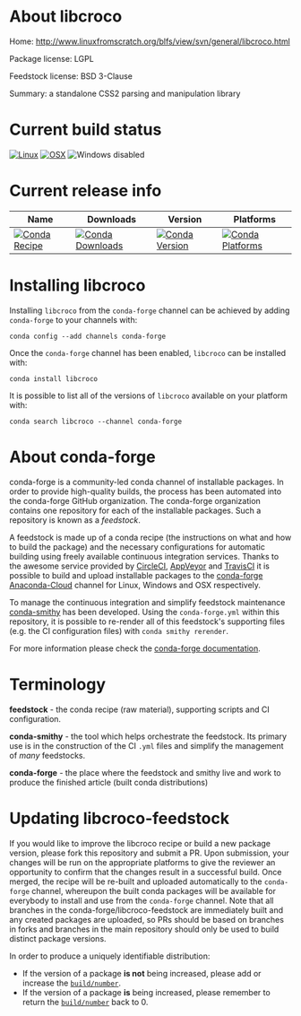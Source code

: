 About libcroco
==============

Home: http://www.linuxfromscratch.org/blfs/view/svn/general/libcroco.html

Package license: LGPL

Feedstock license: BSD 3-Clause

Summary: a standalone CSS2 parsing and manipulation library



Current build status
====================

[![Linux](https://img.shields.io/circleci/project/github/conda-forge/libcroco-feedstock/master.svg?label=Linux)](https://circleci.com/gh/conda-forge/libcroco-feedstock)
[![OSX](https://img.shields.io/travis/conda-forge/libcroco-feedstock/master.svg?label=macOS)](https://travis-ci.org/conda-forge/libcroco-feedstock)
![Windows disabled](https://img.shields.io/badge/Windows-disabled-lightgrey.svg)

Current release info
====================

| Name | Downloads | Version | Platforms |
| --- | --- | --- | --- |
| [![Conda Recipe](https://img.shields.io/badge/recipe-libcroco-green.svg)](https://anaconda.org/conda-forge/libcroco) | [![Conda Downloads](https://img.shields.io/conda/dn/conda-forge/libcroco.svg)](https://anaconda.org/conda-forge/libcroco) | [![Conda Version](https://img.shields.io/conda/vn/conda-forge/libcroco.svg)](https://anaconda.org/conda-forge/libcroco) | [![Conda Platforms](https://img.shields.io/conda/pn/conda-forge/libcroco.svg)](https://anaconda.org/conda-forge/libcroco) |

Installing libcroco
===================

Installing `libcroco` from the `conda-forge` channel can be achieved by adding `conda-forge` to your channels with:

```
conda config --add channels conda-forge
```

Once the `conda-forge` channel has been enabled, `libcroco` can be installed with:

```
conda install libcroco
```

It is possible to list all of the versions of `libcroco` available on your platform with:

```
conda search libcroco --channel conda-forge
```


About conda-forge
=================

conda-forge is a community-led conda channel of installable packages.
In order to provide high-quality builds, the process has been automated into the
conda-forge GitHub organization. The conda-forge organization contains one repository
for each of the installable packages. Such a repository is known as a *feedstock*.

A feedstock is made up of a conda recipe (the instructions on what and how to build
the package) and the necessary configurations for automatic building using freely
available continuous integration services. Thanks to the awesome service provided by
[CircleCI](https://circleci.com/), [AppVeyor](http://www.appveyor.com/)
and [TravisCI](https://travis-ci.org/) it is possible to build and upload installable
packages to the [conda-forge](https://anaconda.org/conda-forge)
[Anaconda-Cloud](http://docs.anaconda.org/) channel for Linux, Windows and OSX respectively.

To manage the continuous integration and simplify feedstock maintenance
[conda-smithy](http://github.com/conda-forge/conda-smithy) has been developed.
Using the ``conda-forge.yml`` within this repository, it is possible to re-render all of
this feedstock's supporting files (e.g. the CI configuration files) with ``conda smithy rerender``.

For more information please check the [conda-forge documentation](https://conda-forge.org/docs/).

Terminology
===========

**feedstock** - the conda recipe (raw material), supporting scripts and CI configuration.

**conda-smithy** - the tool which helps orchestrate the feedstock.
                   Its primary use is in the construction of the CI ``.yml`` files
                   and simplify the management of *many* feedstocks.

**conda-forge** - the place where the feedstock and smithy live and work to
                  produce the finished article (built conda distributions)


Updating libcroco-feedstock
===========================

If you would like to improve the libcroco recipe or build a new
package version, please fork this repository and submit a PR. Upon submission,
your changes will be run on the appropriate platforms to give the reviewer an
opportunity to confirm that the changes result in a successful build. Once
merged, the recipe will be re-built and uploaded automatically to the
`conda-forge` channel, whereupon the built conda packages will be available for
everybody to install and use from the `conda-forge` channel.
Note that all branches in the conda-forge/libcroco-feedstock are
immediately built and any created packages are uploaded, so PRs should be based
on branches in forks and branches in the main repository should only be used to
build distinct package versions.

In order to produce a uniquely identifiable distribution:
 * If the version of a package **is not** being increased, please add or increase
   the [``build/number``](http://conda.pydata.org/docs/building/meta-yaml.html#build-number-and-string).
 * If the version of a package **is** being increased, please remember to return
   the [``build/number``](http://conda.pydata.org/docs/building/meta-yaml.html#build-number-and-string)
   back to 0.